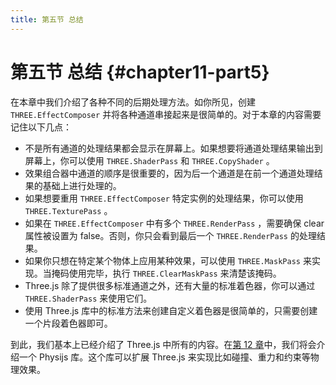 ```yaml
---
title: 第五节 总结
---
```

# 第五节 总结 {#chapter11-part5}

在本章中我们介绍了各种不同的后期处理方法。如你所见，创建 `THREE.EffectComposer` 并将各种通道串接起来是很简单的。对于本章的内容需要记住以下几点：

* 不是所有通道的处理结果都会显示在屏幕上。如果想要将通道处理结果输出到屏幕上，你可以使用 `THREE.ShaderPass` 和 `THREE.CopyShader` 。
* 效果组合器中通道的顺序是很重要的，因为后一个通道是在前一个通道处理结果的基础上进行处理的。
* 如果想要重用 `THREE.EffectComposer` 特定实例的处理结果，你可以使用 `THREE.TexturePass` 。
* 如果在 `THREE.EffectComposer` 中有多个 `THREE.RenderPass` ，需要确保 clear 属性被设置为 false。否则，你只会看到最后一个 `THREE.RenderPass` 的处理结果。
* 如果你只想在特定某个物体上应用某种效果，可以使用 `THREE.MaskPass` 来实现。当掩码使用完毕，执行 `THREE.ClearMaskPass` 来清楚该掩码。
* Three.js 除了提供很多标准通道之外，还有大量的标准着色器，你可以通过 `THREE.ShaderPass` 来使用它们。
* 使用 Three.js 库中的标准方法来创建自定义着色器是很简单的，只需要创建一个片段着色器即可。

到此，我们基本上已经介绍了 Three.js 中所有的内容。在[第 12 章](/docs/chapter12/)中，我们将会介绍一个 Physijs 库。这个库可以扩展 Three.js 来实现比如碰撞、重力和约束等物理效果。
